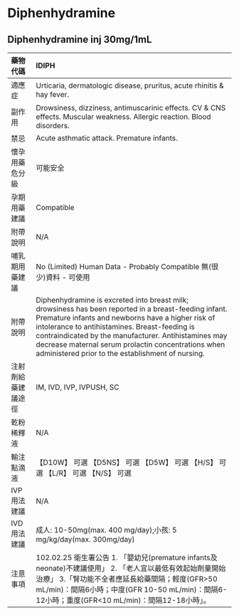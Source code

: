 # Diphenhydramine

## Diphenhydramine inj 30mg/1mL

| 藥物代碼           | IDIPH                                                                                                                                                                                                                                                                                                                                                                          |
|:-------------------|:-------------------------------------------------------------------------------------------------------------------------------------------------------------------------------------------------------------------------------------------------------------------------------------------------------------------------------------------------------------------------------|
| 適應症             | Urticaria, dermatologic disease, pruritus, acute rhinitis & hay fever.                                                                                                                                                                                                                                                                                                         |
| 副作用             | Drowsiness, dizziness, antimuscarinic effects. CV & CNS effects. Muscular weakness. Allergic reaction. Blood disorders.                                                                                                                                                                                                                                                        |
| 禁忌               | Acute asthmatic attack. Premature infants.                                                                                                                                                                                                                                                                                                                                     |
| 懷孕用藥危分級     | 可能安全                                                                                                                                                                                                                                                                                                                                                                       |
| 孕期用藥建議       | Compatible                                                                                                                                                                                                                                                                                                                                                                     |
| 附帶說明           | N/A                                                                                                                                                                                                                                                                                                                                                                            |
| 哺乳期用藥建議     | No (Limited) Human Data - Probably Compatible 無(很少)資料 - 可使用                                                                                                                                                                                                                                                                                                            |
| 附帶說明           | Diphenhydramine is excreted into breast milk; drowsiness has been reported in a breast-feeding infant. Premature infants and newborns have a higher risk of intolerance to antihistamines. Breast-feeding is contraindicated by the manufacturer. Antihistamines may decrease maternal serum prolactin concentrations when administered prior to the establishment of nursing. |
| 注射劑給藥建議途徑 | IM, IVD, IVP, IVPUSH, SC                                                                                                                                                                                                                                                                                                                                                       |
| 乾粉稀釋液         | N/A                                                                                                                                                                                                                                                                                                                                                                            |
| 輸注點滴液         | 【D10W】 可選  【D5NS】 可選  【D5W】 可選  【H/S】 可選  【L/R】 可選  【N/S】 可選                                                                                                                                                                                                                                                                                           |
| IVP 用法建議       | N/A                                                                                                                                                                                                                                                                                                                                                                            |
| IVD 用法建議       | 成人: 10-50mg(max. 400 mg/day);小孩: 5 mg/kg/day(max. 300mg/day)                                                                                                                                                                                                                                                                                                               |
| 注意事項           | 102.02.25 衛生署公告 1. 「嬰幼兒(premature infants及neonate)不建議使用」 2. 「老人宜以最低有效起始劑量開始治療」 3.「腎功能不全者應延長給藥間隔；輕度(GFR>50 mL/min)：間隔6小時；中度(GFR 10-50 mL/min)：間隔6-12小時；重度(GFR<10 mL/min)：間隔12-18小時」。                                                                                                                  |

